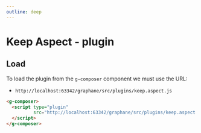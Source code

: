 ```yaml
---
outline: deep
---
```


# Keep Aspect - plugin

## Load

To load the plugin from the `g-composer` component we must use the URL:

- ```http://localhost:63342/graphane/src/plugins/keep.aspect.js```

```html
<g-composer>
  <script type="plugin"
          src="http://localhost:63342/graphane/src/plugins/keep.aspect.js">
  </script>
</g-composer>
```

